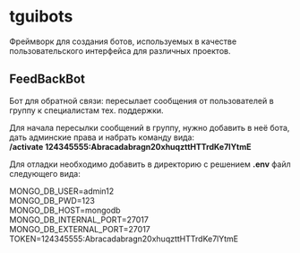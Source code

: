 # tguibots
Фреймворк для создания ботов, используемых в качестве пользовательского интерфейса для различных проектов.

## FeedBackBot
Бот для обратной связи: пересылает сообщения от пользователей в группу к специалистам тех. поддержки. 

Для начала пересылки сообщений в группу, нужно добавить в неё бота, дать админские права и набрать команду вида:  
**/activate 124345555:Abracadabragn20xhuqzttHTTrdKe7lYtmE**

Для отладки необходимо добавить в директорию с решением **.env** файл следующего вида:  
  
MONGO_DB_USER=admin12  
MONGO_DB_PWD=123  
MONGO_DB_HOST=mongodb  
MONGO_DB_INTERNAL_PORT=27017  
MONGO_DB_EXTERNAL_PORT=27017  
TOKEN=124345555:Abracadabragn20xhuqzttHTTrdKe7lYtmE  

